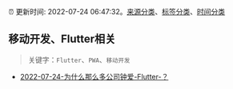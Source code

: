 :alarm_clock: 更新时间: 2022-07-24 06:47:32。[来源分类](../README.md)、[标签分类](../TAGS.md)、[时间分类](../TIMELINE.md)

## 移动开发、Flutter相关


> 关键字：`Flutter`、`PWA`、`移动开发`



- [2022-07-24-为什么那么多公司钟爱-Flutter-？](https://toutiao.io/k/4lhmt34) 